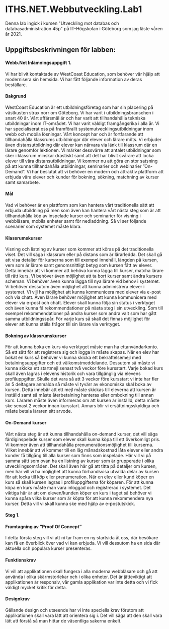 ﻿# ITHS.NET.Webbutveckling.Lab1
 
Denna lab ingick i kursen "Utveckling mot databas och databasadministration 45p" på IT-Högskolan i Göteborg som jag läste våren år 2021.

## Uppgiftsbeskrivningen för labben:
#### Webb.Net Inlämningsuppgift 1.
Vi har blivit kontaktade av WestCoast Education, som behöver vår hjälp att modernisera sin
hemsida. Vi har fått följande information av deras beställare.
#### Bakgrund
WestCoast Education är ett utbildningsföretag som har sin placering på västkusten strax norr
om Göteborg. Vi har varit i utbildningsbranschen i snart 40 år. Vårt affärsmål är och har varit
att tillhandahålla tekniska utbildningar inom IT-området.
Vi har varit väldigt framgångsrika i alla år. Vi har specialiserat oss på framförallt
systemutvecklingsutbildningar inom webb och mobila lösningar.
Vårt koncept har och är fortfarande att tillhandahålla klassrums utbildningar där elever och
lärare möts. Vi erbjuder även distansutbildning där elever kan närvara via länk till klassrum
där en lärare genomför lektionen.
Vi märker dessvärre att antalet utbildningar som sker i klassrum minskar drastiskt samt att
det har blivit svårare att locka elever till våra distansutbildningar.
Vi kommer nu att göra en stor satsning på att kunna tillhandahålla utbildningar, seminarier
och webinarier ”On-Demand”.
Vi har beslutat att vi behöver en modern och attraktiv plattform att erbjuda våra elever och
kunder för bokning, sökning, matchning av kurser samt samarbete.
#### Mål
Vad vi behöver är en plattform som kan hantera vårt traditionella sätt att erbjuda utbildning
på men som även kan hantera vårt nästa steg som är att tillhandahålla köp av inspelade
kurser och seminarier för visning i webbläsare, mobila enheter samt för nedladdning.
Så vi ser följande scenarier som systemet måste klara.
#### Klassrumskurser
Visning och listning av kurser som kommer att köras på det traditionella viset. Det vill säga i
klassrum eller på distans som är lärarledda. Det skall gå att visa detaljer för kurserna som till
exempel innehåll, längden på kursen, vem som är lärare samt genomsnittligt betyg som
kursen fått av elever.
Detta innebär att vi kommer att behöva kunna lägga till kurser, matcha lärare till rätt kurs. Vi
behöver även möjlighet att ta bort kurser samt ändra kursers scheman.
Vi behöver även kunna lägga till nya lärare vid behov i systemet. Vi behöver dessutom även
möjlighet att kunna administrera elever i systemet. Vi vill ha möjlighet att kunna
kommunicera med elever via e-post och via chatt. Även lärare behöver möjlighet att kunna
kommunicera med elever via e-post och chatt.
Elever skall kunna följa sin status i verktyget och även kunna få rekommendationer på nästa
steg i sin utveckling. Som till exempel rekommendationer på andra kurser som andra valt
som har gått samma utbildningsspår.
För varje kurs så skall det finnas möjlighet för elever att kunna ställa frågor till sin lärare via
verktyget.
#### Bokning av klassrumskurser
För att kunna boka en kurs via verktyget måste man ha ettanvändarkonto. Så ett sätt för att
registrera sig och logga in måste skapas.
När en elev har bokat en kurs så behöver vi kunna skicka ett bekräftelsemejl med
betalningsuppgifter och ett välkomstmeddelande. Dessutom så måste vi kunna skicka ett
startmejl senast två veckor före kursstart.
Varje bokad kurs skall även lagras i elevens historik och vara tillgänglig via elevens
profiluppgifter.
Skulle det vara så att 3 veckor före kursstart vi inte har fler än 5 deltagare anmälda så måste
vi tyvärr av ekonomiska skäl boka av kursen. Detta innebär att ett mejl måste skickas
till eleverna att kursen är inställd samt så måste återbetalning hanteras eller ombokning till
annan kurs.
Läraren måste även informeras om att kursen är inställd, detta måste ske senast 2 veckor
innan kursstart. Annars blir vi ersättningsskyldiga och måste betala läraren sitt arvode.
#### On-Demand kurser
Vårt nästa steg är att kunna tillhandahålla on-demand kurser, det vill säga färdiginspelade
kurser som elever skall kunna köpa till ett överkomligt pris. Vi kommer även att
tillhandahålla prenumerationsmöjlighet till kurserna. Vilket innebär att vi kommer till en låg
månadskostnad låta elever eller andra kunder få tillgång till alla kurser som finns som
inspelade.
Här vill vi på samma sätt som ovan ha en listning av kurser som är grupperade i olika
utvecklingsområden. Det skall även här gå att titta på detaljer om kursen, men här vill vi ha
möjlighet att kunna förhandsvisa utvalda delar av kursen för att locka till köp eller
prenumeration.
När en elev eller kund köper en kurs så skall kursen lagras i profiluppgifterna för köparen.
För att kunna köpa en kurs måste man vara inloggad och registrerad i systemet.
Det viktiga här är att om eleven/kunden köper en kurs i taget så behöver vi kunna spåra vilka
kurser som är köpta för att kunna rekommendera nya kurser. Detta vill vi skall kunna ske
med hjälp av e-postutskick.
#### Steg 1. 
#### Framtagning av ”Proof Of Concept”
I detta första steg vill vi att ni tar fram en ny startsida åt oss, där besökare kan få en överblick
över vad vi kan erbjuda. Vi vill dessutom ha en sida där aktuella och populära kurser
presenteras.
#### Funktionskrav
Vi vill att applikationen skall fungera i alla moderna webbläsare och gå att använda i olika
skärmstorlekar och i olika enheter. Det är jätteviktigt att applikationen är responsiv, vår
gamla applikation var inte detta och vi fick väldigt mycket kritik för detta.
#### Designkrav
Gällande design och utseende har vi inte speciella krav förutom att applikationen skall vara
lätt att orientera sig i. Det vill säga att den skall vara lätt att förstå så man hittar de
väsentliga sakerna enkelt.
